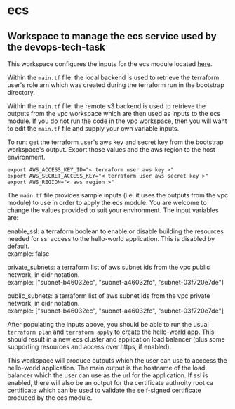 # ecs

## Workspace to manage the ecs service used by the devops-tech-task

This workspace configures the inputs for the ecs module located [here](/task/modules/ecs).

Within the `main.tf` file: the local backend is used to retrieve the terraform user's role arn which was created during the terraform run in the bootstrap directory.

Within the `main.tf` file: the remote s3 backend is used to retrieve the outputs from the vpc workspace which are then used as inputs to the ecs module. If you do not run the code in the vpc workspace, then you will want to edit the `main.tf` file and supply your own variable inputs.

To run: get the terraform user's aws key and secret key from the bootstrap workspace's output. Export those values and the aws region to the host environment.
```
export AWS_ACCESS_KEY_ID="< terraform user aws key >"
export AWS_SECRET_ACCESS_KEY="< terraform user aws secret key >"
export AWS_REGION="< aws region >"
```
The `main.tf` file provides sample inputs (i.e. it uses the outputs from the vpc module) to use in order to apply the ecs module. You are welcome to change the values provided to suit your environment. The input variables are:

enable_ssl: a terraform boolean to enable or disable building the resources needed for ssl access to the hello-world application. This is disabled by default.  
example: false

private_subnets: a terraform list of aws subnet ids from the vpc public network, in cidr notation.  
example: ["subnet-b46032ec", "subnet-a46032fc", "subnet-03f720e7de"]

public_subnets: a terraform list of aws subnet ids from the vpc private network, in cidr notation.  
example: ["subnet-b46032ec", "subnet-a46032fc", "subnet-03f720e7de"]

After populating the inputs above, you should be able to run the usual `terraform plan` and `terraform apply` to create the hello-world app. This should result in a new ecs cluster and application load balancer (plus some supporting resources and access over https, if enabled).

This workspace will produce outputs which the user can use to acccess the hello-world application. The main output is the hostname of the load balancer which the user can use as the url for the application. If ssl is enabled, there will also be an output for the certificate authroity root ca certificate which can be used to validate the self-signed certificate produced by the ecs module.
